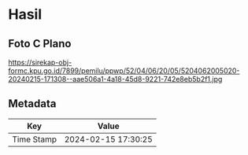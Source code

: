 # Hasil

## Foto C Plano

https://sirekap-obj-formc.kpu.go.id/7899/pemilu/ppwp/52/04/06/20/05/5204062005020-20240215-171308--aae506a1-4a18-45d8-9221-742e8eb5b2f1.jpg


## Metadata

| Key        | Value               |
| ---------- | ------------------- |
| Time Stamp | 2024-02-15 17:30:25 |



